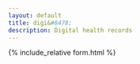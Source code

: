 ```yaml
---
layout: default
title: digi&#8478;
description: Digital health records
---
```

{% include_relative form.html %}
<script>
var pass = prompt("Please enter your id:","");
function otherSignedInStuff(googleUser){
$('form').show();
var profile = googleUser.getBasicProfile();
//$('#userMail').text(profile.getEmail());
 M.toast({html: 'Hi '+profile.getName()});
if (pass == "" || pass == null)
 pass = "auto";
var url = "https://script.google.com/macros/s/AKfycbwfHSn8ysX_yhbNIx_FHtqwJhH1pqML_0fZ9QV65gjSbOOw2Wo/exec?callback=loadData&id=1&pass="+pass;
// Make an AJAX call to Google Script
jQuery.ajax({
crossDomain: true,
url: url,
method: "GET",
dataType: "jsonp"
});

}

function loadData(e) {
try {
//==================header
//institiute
doc.setTextColor(c0);
doc.setFont("times", "bold");
doc.setFontSize(f4);
doc.text(e[0], 203, 15, null, null, "right");
doc.setFont("times", "normal");
//consultant
doc.setFontSize(f3);
doc.text(e[1],203, 25, null, null, "right");
//degree
doc.setFontSize(f0);
doc.text(e[2], 203, 30, null, null, "right");
//post
doc.setFontSize(f2);
doc.text(e[4], 203, 35, null, null, "right");
//address
doc.setFontSize(f0);
doc.text(e[5]+"\n"+e[6]+", "+ e[7], 203, 42, null, null, "right");
//===============footer
doc.setFont("times", "normal");
doc.text(e[1],203, 285, null, null, "right");
doc.setFontSize(f0-3);
doc.text(e[3],203, 290, null, null, "right");
}catch(err){
$("#main_content").html("No such doctor in database");
 }
}
</script>
